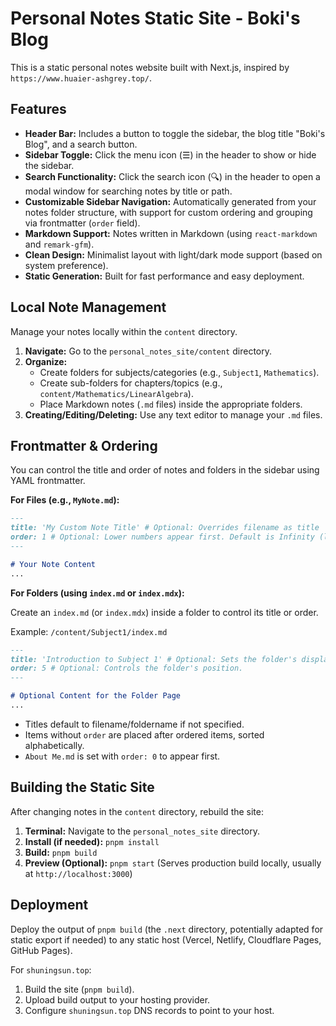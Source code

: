 # Personal Notes Static Site - Boki's Blog

This is a static personal notes website built with Next.js, inspired by `https://www.huaier-ashgrey.top/`.

## Features

-   **Header Bar:** Includes a button to toggle the sidebar, the blog title "Boki's Blog", and a search button.
-   **Sidebar Toggle:** Click the menu icon (☰) in the header to show or hide the sidebar.
-   **Search Functionality:** Click the search icon (🔍) in the header to open a modal window for searching notes by title or path.
-   **Customizable Sidebar Navigation:** Automatically generated from your notes folder structure, with support for custom ordering and grouping via frontmatter (`order` field).
-   **Markdown Support:** Notes written in Markdown (using `react-markdown` and `remark-gfm`).
-   **Clean Design:** Minimalist layout with light/dark mode support (based on system preference).
-   **Static Generation:** Built for fast performance and easy deployment.

## Local Note Management

Manage your notes locally within the `content` directory.

1.  **Navigate:** Go to the `personal_notes_site/content` directory.
2.  **Organize:**
    *   Create folders for subjects/categories (e.g., `Subject1`, `Mathematics`).
    *   Create sub-folders for chapters/topics (e.g., `content/Mathematics/LinearAlgebra`).
    *   Place Markdown notes (`.md` files) inside the appropriate folders.
3.  **Creating/Editing/Deleting:** Use any text editor to manage your `.md` files.

## Frontmatter & Ordering

You can control the title and order of notes and folders in the sidebar using YAML frontmatter.

**For Files (e.g., `MyNote.md`):**

```markdown
---
title: 'My Custom Note Title' # Optional: Overrides filename as title
order: 1 # Optional: Lower numbers appear first. Default is Infinity (last).
---

# Your Note Content
...
```

**For Folders (using `index.md` or `index.mdx`):**

Create an `index.md` (or `index.mdx`) inside a folder to control its title or order.

Example: `/content/Subject1/index.md`

```markdown
---
title: 'Introduction to Subject 1' # Optional: Sets the folder's display name.
order: 5 # Optional: Controls the folder's position.
---

# Optional Content for the Folder Page
...
```

*   Titles default to filename/foldername if not specified.
*   Items without `order` are placed after ordered items, sorted alphabetically.
*   `About Me.md` is set with `order: 0` to appear first.

## Building the Static Site

After changing notes in the `content` directory, rebuild the site:

1.  **Terminal:** Navigate to the `personal_notes_site` directory.
2.  **Install (if needed):** `pnpm install`
3.  **Build:** `pnpm build`
4.  **Preview (Optional):** `pnpm start` (Serves production build locally, usually at `http://localhost:3000`)

## Deployment

Deploy the output of `pnpm build` (the `.next` directory, potentially adapted for static export if needed) to any static host (Vercel, Netlify, Cloudflare Pages, GitHub Pages).

For `shuningsun.top`:
1.  Build the site (`pnpm build`).
2.  Upload build output to your hosting provider.
3.  Configure `shuningsun.top` DNS records to point to your host.


